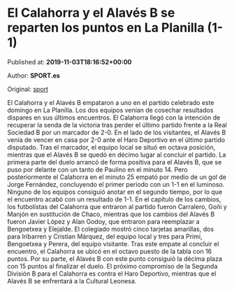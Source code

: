 
# El Calahorra y el Alavés B se reparten los puntos en La Planilla (1-1)

Published at: **2019-11-03T18:16:52+00:00**

Author: **SPORT.es**

Original: [sport](https://www.sport.es/es/noticias/segunda-division-b/el-calahorray-el-alaves-bse-reparten-los-puntos-en-la-planilla-1-1-7712947)

El Calahorra y el Alavés B empataron a uno en el partido celebrado este domingo en La Planilla. Los dos equipos venían de cosechar resultados dispares en sus últimos encuentros. El Calahorra llegó con la intención de recuperar la senda de la victoria tras perder el último partido frente a la Real Sociedad B por un marcador de 2-0. En el lado de los visitantes, el Alavés B venía de vencer en casa por 2-0 ante el Haro Deportivo en el último partido disputado. Tras el marcador, el equipo local se situó en octava posición, mientras que el Alavés B se quedó en décimo lugar al concluir el partido.
La primera parte del duelo arrancó de forma positiva para el Alavés B, que se puso por delante con un tanto de Paulino en el minuto 14. Pero posteriormente el Calahorra en el minuto 25 empató por medio de un gol de Jorge Fernández, concluyendo el primer periodo con un 1-1 en el luminoso.
Ninguno de los equipos consiguió anotar en el segundo tiempo, por lo que el encuentro acabó con un resultado de 1-1.
En el capítulo de los cambios, los futbolistas del Calahorra que entraron al partido fueron Carralero, Goñi y Manjón en sustitución de Chaco, mientras que los cambios del Alavés B fueron Javier López y Alan Godoy, que entraron para reemplazar a Bengoetxea y Elejalde.
El colegiado mostró cinco tarjetas amarillas, dos para Iribarren y Cristian Márquez, del equipo local y tres para Primi, Bengoetxea y Perera, del equipo visitante.
Tras este empate al concluir el encuentro, el Calahorra se ubicó en el octavo puesto de la tabla con 16 puntos. Por su parte, el Alavés B con este punto consiguió la décima plaza con 15 puntos al finalizar el duelo.
El próximo compromiso de la Segunda División B para el Calahorra es contra el Haro Deportivo, mientras que el Alavés B se enfrentará a la Cultural Leonesa.
